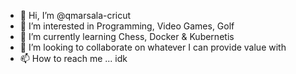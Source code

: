 - 👋 Hi, I’m @qmarsala-cricut
- 👀 I’m interested in Programming, Video Games, Golf
- 🌱 I’m currently learning Chess, Docker & Kubernetis
- 💞️ I’m looking to collaborate on whatever I can provide value with
- 📫 How to reach me ... idk

<!---
qmarsala-cricut/qmarsala-cricut is a ✨ special ✨ repository because its `README.md` (this file) appears on your GitHub profile.
You can click the Preview link to take a look at your changes.
--->
